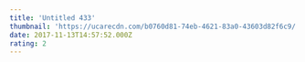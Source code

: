```yaml
---
title: 'Untitled 433'
thumbnail: 'https://ucarecdn.com/b0760d81-74eb-4621-83a0-43603d82f6c9/'
date: 2017-11-13T14:57:52.000Z
rating: 2
---
```


